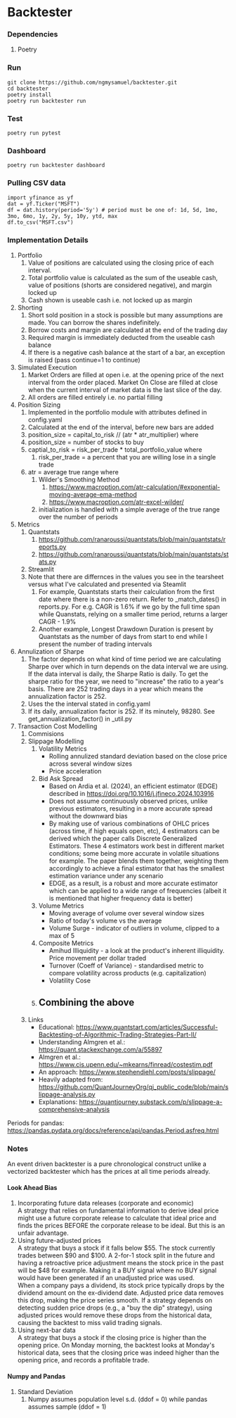 # Backtester

### Dependencies
1. Poetry

### Run
```
git clone https://github.com/ngmysamuel/backtester.git
cd backtester
poetry install
poetry run backtester run
```

### Test
```
poetry run pytest
```

### Dashboard
```
poetry run backtester dashboard
```

### Pulling CSV data
```
import yfinance as yf
dat = yf.Ticker("MSFT")
df = dat.history(period='5y') # period must be one of: 1d, 5d, 1mo, 3mo, 6mo, 1y, 2y, 5y, 10y, ytd, max
df.to_csv("MSFT.csv")
```

### Implementation Details
1. Portfolio
    1. Value of positions are calculated using the closing price of each interval. 
    2. Total portfolio value is calculated as the sum of the useable cash, value of positions (shorts are considered negative), and margin locked up
    3. Cash shown is useable cash i.e. not locked up as margin
2. Shorting
    1. Short sold position in a stock is possible but many assumptions are made. You can borrow the shares indefinitely. 
    2. Borrow costs and margin are calculated at the end of the trading day
    3. Required margin is immediately deducted from the useable cash balance
    4. If there is a negative cash balance at the start of a bar, an exception is raised (pass continue=1 to continue)
3. Simulated Execution
    1. Market Orders are filled at open i.e. at the opening price of the next interval from the order placed. Market On Close are filled at close when the current interval of market data is the last slice of the day.
    2. All orders are filled entirely i.e. no partial filling
4. Position Sizing
    1. Implemented in the portfolio module with attributes defined in config.yaml
    2. Calculated at the end of the interval, before new bars are added
    3. position_size = capital_to_risk // (atr * atr_multiplier) where
    4. position_size = number of stocks to buy
    5. captial_to_risk = risk_per_trade * total_portfolio_value where
        1. risk_per_trade = a percent that you are willing lose in a single trade
    6. atr = average true range where
        1. Wilder's Smoothing Method
            1. https://www.macroption.com/atr-calculation/#exponential-moving-average-ema-method
            2. https://www.macroption.com/atr-excel-wilder/
        2. initialization is handled with a simple average of the true range over the number of periods
5. Metrics
    1. Quantstats
        1. https://github.com/ranaroussi/quantstats/blob/main/quantstats/reports.py
        2. https://github.com/ranaroussi/quantstats/blob/main/quantstats/stats.py
    2. Streamlit
    3. Note that there are differnces in the values you see in the tearsheet versus what I've calculated and presented via Steamlit
        1. For example, Quantstats starts their calculation from the first date where there is a non-zero return. Refer to _match_dates() in reports.py. For e.g. CAGR is 1.6% if we go by the full time span while Quanstats, relying on a smaller time period, returns a larger CAGR - 1.9%
        2. Another example, Longest Drawdown Duration is present by Quantstats as the number of days from start to end while I present the number of trading intervals
6. Annulization of Sharpe
    1. The factor depends on what kind of time period we are calculating Sharpe over which in turn depends on the data interval we are using. If the data interval is daily, the Sharpe Ratio is daily. To get the sharpe ratio for the year, we need to "increase" the ratio to a year's basis. There are 252 trading days in a year which means the annualization factor is 252.
    2. Uses the the interval stated in config.yaml
    3. If its daily, annualization factor is 252. If its minutely, 98280. See get_annualization_factor() in _util.py
7. Transaction Cost Modelling
    1. Commisions
    2. Slippage Modelling
        1. Volatility Metrics
            - Rolling annulized standard deviation based on the close price across several window sizes
            - Price acceleration
        2. Bid Ask Spread
            - Based on Ardia et al. (2024), an efficient estimator (EDGE) described in https://doi.org/10.1016/j.jfineco.2024.103916
            - Does not assume continuously observed prices, unlike previous estimators, resulting in a more accurate spread without the downward bias
            - By making use of various combinations of OHLC prices (across time, if high equals open, etc), 4 estimators can be derived which the paper calls Discrete Generalized Estimators. These 4 estimators work best in different market conditions; some being more accurate in volatile situations for example. The paper blends them together, weighting them accordingly to achieve a final estimator that has the smallest estimation variance under any scenario
            - EDGE, as a result, is a robust and more accurate estimator which can be applied to a wide range of frequencies (albeit it is mentioned that higher frequency data is better) 
        3. Volume Metrics
            - Moving average of volume over several window sizes 
            - Ratio of today's volume vs the average
            - Volume Surge - indicator of outliers in volume, clipped to a max of 5
        4. Composite Metrics
            - Amihud Illiquidity - a look at the product's inherent illiquidity. Price movement per dollar traded
            - Turnover (Coeff of Variance) - standardised metric to compare volatility across products (e.g. capitalization)
            - Volatility Cose
        5. Combining the above
            - 
    3. Links
        - Educational: https://www.quantstart.com/articles/Successful-Backtesting-of-Algorithmic-Trading-Strategies-Part-II/
        - Understanding Almgren et al.: https://quant.stackexchange.com/a/55897
        - Almgren et al.: https://www.cis.upenn.edu/~mkearns/finread/costestim.pdf
        - An approach: https://www.stephendiehl.com/posts/slippage/
        - Heavily adapted from: https://github.com/QuantJourneyOrg/qj_public_code/blob/main/slippage-analysis.py
        - Explanations: https://quantjourney.substack.com/p/slippage-a-comprehensive-analysis

Periods for pandas: https://pandas.pydata.org/docs/reference/api/pandas.Period.asfreq.html

### Notes

An event driven backtester is a pure chronological construct unlike a vectorized backtester which has the prices at all time periods already.

#### Look Ahead Bias 
1. Incorporating future data releases (corporate and economic)  
A strategy that relies on fundamental information to derive ideal price might use a future corporate release to calculate that ideal price and finds the prices BEFORE the corporate release to be ideal. But this is an unfair advantage.
2. Using future-adjusted prices  
A strategy that buys a stock if it falls below $55. The stock currently trades between $90 and $100. A 2-for-1 stock split in the future and having a retroactive price adjustment means the stock price in the past will be $48 for example. Making it a BUY signal where no BUY signal would have been generated if an unadjusted price was used.  
When a company pays a dividend, its stock price typically drops by the dividend amount on the ex-dividend date. Adjusted price data removes this drop, making the price series smooth. 
If a strategy depends on detecting sudden price drops (e.g., a "buy the dip" strategy), using adjusted prices would remove these drops from the historical data, causing the backtest to miss valid trading signals. 
3. Using next-bar data  
A strategy that buys a stock if the closing price is higher than the opening price. On Monday morning, the backtest looks at Monday's historical data, sees that the closing price was indeed higher than the opening price, and records a profitable trade. 

#### Numpy and Pandas
1. Standard Deviation
    1. Numpy assumes population level s.d. (ddof = 0) while pandas assumes sample (ddof = 1)